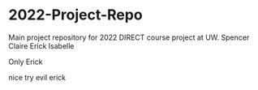 # 2022-Project-Repo
Main project repository for 2022 DIRECT course project at UW.
Spencer
Claire
Erick
Isabelle



Only Erick

nice try evil erick
